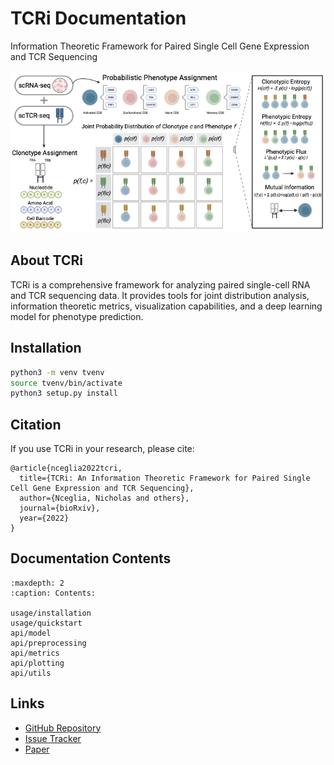# TCRi Documentation

Information Theoretic Framework for Paired Single Cell Gene Expression and TCR Sequencing

![Framework Overview](../framework.png)

## About TCRi

TCRi is a comprehensive framework for analyzing paired single-cell RNA and TCR sequencing data. It provides tools for joint distribution analysis, information theoretic metrics, visualization capabilities, and a deep learning model for phenotype prediction.

## Installation

```bash
python3 -m venv tvenv
source tvenv/bin/activate
python3 setup.py install
```

## Citation

If you use TCRi in your research, please cite:
```
@article{nceglia2022tcri,
  title={TCRi: An Information Theoretic Framework for Paired Single Cell Gene Expression and TCR Sequencing},
  author={Nceglia, Nicholas and others},
  journal={bioRxiv},
  year={2022}
}
```

## Documentation Contents

```{toctree}
:maxdepth: 2
:caption: Contents:

usage/installation
usage/quickstart
api/model
api/preprocessing
api/metrics
api/plotting
api/utils
```

## Links

* [GitHub Repository](https://github.com/nceglia/tcri)
* [Issue Tracker](https://github.com/nceglia/tcri/issues)
* [Paper](https://www.biorxiv.org/content/10.1101/2022.10.01.510457v1)
